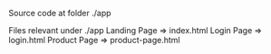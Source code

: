 Source code at folder ./app

Files relevant under ./app
Landing Page => index.html
Login Page => login.html
Product Page => product-page.html